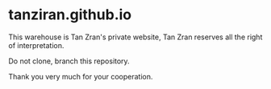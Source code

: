 # tanziran.github.io

This warehouse is Tan Zran's private website, Tan Zran reserves all the right of interpretation.

Do not clone, branch this repository.

Thank you very much for your cooperation.
